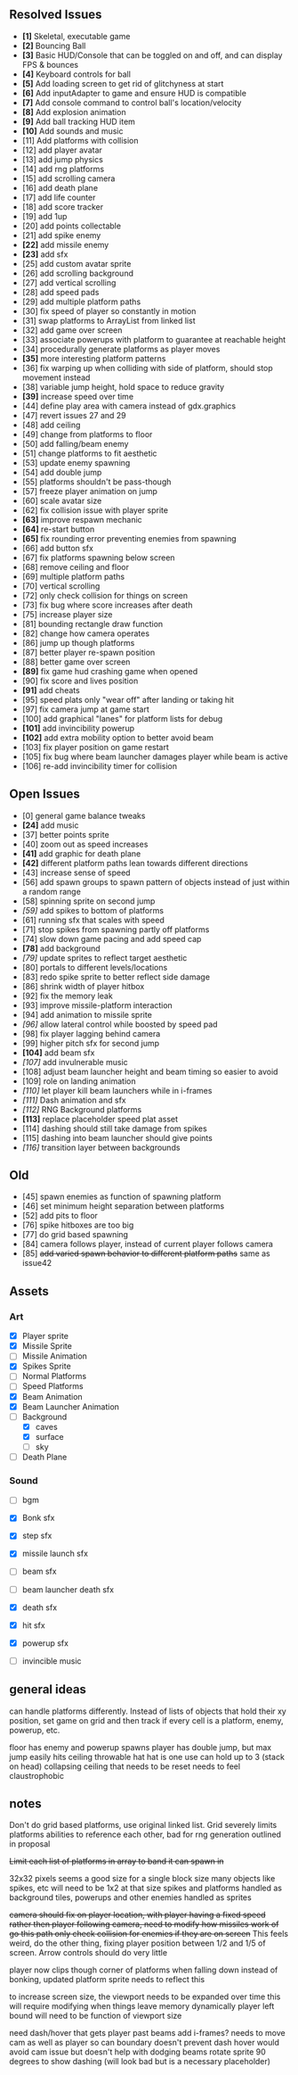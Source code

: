 ## Resolved Issues ##

- **[1]** Skeletal, executable game
- **[2]** Bouncing Ball
- **[3]** Basic HUD/Console that can be toggled on and off, and can display FPS & bounces
- **[4]** Keyboard controls for ball
- **[5]** Add loading screen to get rid of glitchyness at start
- **[6]** Add inputAdapter to game and ensure HUD is compatible
- **[7]** Add console command to control ball's location/velocity
- **[8]** Add explosion animation
- **[9]** Add ball tracking HUD item
- **[10]** Add sounds and music
 - [11] Add platforms with collision
 - [12] add player avatar
 - [13] add jump physics
 - [14] add rng platforms
 - [15] add scrolling camera
 - [16] add death plane
 - [17] add life counter
 - [18] add score tracker
 - [19] add 1up
 - [20] add points collectable
 - [21] add spike enemy
 - **[22]** add missile enemy
 - **[23]** add sfx
 - [25] add custom avatar sprite
 - [26] add scrolling background
 - [27] add vertical scrolling
 - [28] add speed pads
 - [29] add multiple platform paths
 - [30] fix speed of player so constantly in motion
 - [31] swap platforms to ArrayList from linked list
 - [32] add game over screen
 - [33] associate powerups with platform to guarantee at reachable height
 - [34] procedurally generate platforms as player moves
 - **[35]** more interesting platform patterns
 - [36] fix warping up when colliding with side of platform, should stop movement instead
 - [38] variable jump height, hold space to reduce gravity
 - **[39]** increase speed over time
 - [44] define play area with camera instead of gdx.graphics
 - [47] revert issues 27 and 29
 - [48] add ceiling
 - [49] change from platforms to floor
 - [50] add falling/beam enemy
 - [51] change platforms to fit aesthetic
 - [53] update enemy spawning
 - [54] add double jump
 - [55] platforms shouldn't be pass-though
 - [57] freeze player animation on jump
 - [60] scale avatar size
 - [62] fix collision issue with player sprite
 - **[63]** improve respawn mechanic
 - **[64]** re-start button
 - **[65]** fix rounding error preventing enemies from spawning
 - [66] add button sfx
 - [67] fix platforms spawning below screen
 - [68] remove ceiling and floor
 - [69] multiple platform paths
 - [70] vertical scrolling
 - [72] only check collision for things on screen
 - [73] fix bug where score increases after death
 - [75] increase player size
 - [81] bounding rectangle draw function
 - [82] change how camera operates
 - [86] jump up though platforms
 - [87] better player re-spawn position
 - [88] better game over screen
 - **[89]** fix game hud crashing game when opened
 - [90] fix score and lives position
 - **[91]** add cheats
 - [95] speed plats only "wear off" after landing or taking hit
 - [97] fix camera jump at game start
 - [100] add graphical "lanes" for platform lists for debug
 - **[101]** add invincibility powerup
 - **[102]** add extra mobility option to better avoid beam
 - [103] fix player position on game restart
 - [105] fix bug where beam launcher damages player while beam is active
 - [106] re-add invincibility timer for collision


## Open Issues ##

 - [0] general game balance tweaks
 - **[24]** add music
 - [37] better points sprite
 - [40] zoom out as speed increases
 - **[41]** add graphic for death plane
 - **[42]** different platform paths lean towards different directions
 - [43] increase sense of speed
 - [56] add spawn groups to spawn pattern of objects instead of just within a random range
 - [58] spinning sprite on second jump
 - *[59]* add spikes to bottom of platforms
 - [61] running sfx that scales with speed
 - [71] stop spikes from spawning partly off platforms
 - [74] slow down game pacing and add speed cap
 - **[78]** add background
 - *[79]* update sprites to reflect target aesthetic
 - [80] portals to different levels/locations
 - [83] redo spike sprite to better reflect side damage
 - [86] shrink width of player hitbox
 - [92] fix the memory leak
 - [93] improve missile-platform interaction
 - [94] add animation to missile sprite
 - *[96]* allow lateral control while boosted by speed pad
 - [98] fix player lagging behind camera
 - [99] higher pitch sfx for second jump
 - **[104]** add beam sfx
 - *[107]* add invulnerable music
 - [108] adjust beam launcher height and beam timing so easier to avoid
 - [109] role on landing animation
 - *[110]* let player kill beam launchers while in i-frames
 - *[111]* Dash animation and sfx
 - *[112]* RNG Background platforms
 - **[113]** replace placeholder speed plat asset
 - [114] dashing should still take damage from spikes
 - [115] dashing into beam launcher should give points
 - *[116]* transition layer between backgrounds
 

 ## Old ##
 - [45] spawn enemies as function of spawning platform
 - [46] set minimum height separation between platforms
 - [52] add pits to floor
 - [76] spike hitboxes are too big
 - [77] do grid based spawning
 - [84] camera follows player, instead of current player follows camera
 - [85] ~~add varied spawn behavior to different platform paths~~ same as issue42
 
 ## Assets ##
 ### Art ###
  - [x] Player sprite
  - [x] Missile Sprite
  - [ ] Missile Animation
  - [x] Spikes Sprite
  - [ ] Normal Platforms
  - [ ] Speed Platforms
  - [x] Beam Animation
  - [x] Beam Launcher Animation
  - [ ] Background
      + [x] caves
      + [x] surface
      + [ ] sky 
  - [ ] Death Plane
 
 ### Sound ###
  - [ ] bgm
  - [x] Bonk sfx
  - [x] step sfx
  - [x] missile launch sfx
  - [ ] beam sfx
  - [ ] beam launcher death sfx
  - [x] death sfx
  - [x] hit sfx
  - [x] powerup sfx
  - [ ] invincible music


## general ideas ##
can handle platforms differently. Instead of lists of objects that hold their xy position, set game on grid and then track if every cell is a platform, enemy, powerup, etc.

floor has enemy and powerup spawns
player has double jump, but max jump easily hits ceiling
throwable hat
hat is one use
can hold up to 3 (stack on head)
collapsing ceiling that needs to be reset
needs to feel claustrophobic

## notes ##
Don't do grid based platforms, use original linked list. Grid severely limits platforms abilities to reference each other, bad for rng generation outlined in proposal

~~Limit each list of platforms in array to band it can spawn in~~

32x32 pixels seems a good size for a single block size
many objects like spikes, etc will need to be 1x2 at that size
spikes and platforms handled as background tiles, powerups and other enemies handled as sprites

~~camera should fix on player location, with player having a fixed speed rather then player following camera, need to modify how missiles work of go this path
only check collision for enemies if they are on screen~~ This feels weird, do the other thing, fixing player position between 1/2 and 1/5 of screen. Arrow controls should do very little

player now clips though corner of platforms when falling down instead of bonking, updated platform sprite needs to reflect this

to increase screen size, the viewport needs to be expanded over time
this will require modifying when things leave memory dynamically
player left bound will need to be function of viewport size

need dash/hover that gets player past beams
add i-frames?
needs to move cam as well as player so can boundary doesn't prevent dash
hover would avoid cam issue but doesn't help with dodging beams
rotate sprite 90 degrees to show dashing (will look bad but is a necessary placeholder)